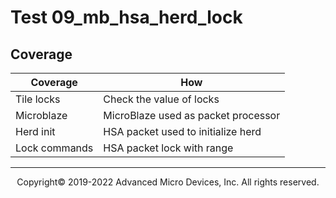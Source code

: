 # Test 09_mb_hsa_herd_lock

## Coverage

| Coverage | How |
| -------- | --- |
| Tile locks | Check the value of locks |
| Microblaze | MicroBlaze used as packet processor |
| Herd init | HSA packet used to initialize herd |
| Lock commands | HSA packet lock with range |

-----

<p align="center">Copyright&copy; 2019-2022 Advanced Micro Devices, Inc. All rights reserved.</p>